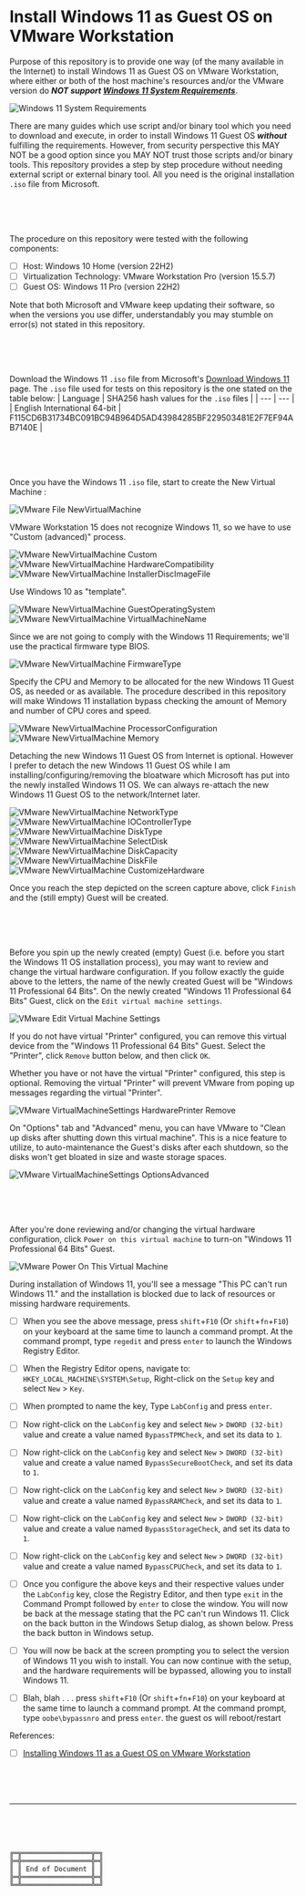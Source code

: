 # Install Windows 11 as Guest OS on VMware Workstation

Purpose of this repository is to provide one way (of the many available in the Internet) to install Windows 11 as Guest OS on VMware Workstation, where either or both of the host machine's resources and/or the VMware version do ***NOT support [Windows 11 System Requirements](https://www.microsoft.com/en-in/windows/windows-11-specifications)***.

![Windows 11 System Requirements](01Windows11SystemRequirements.png)

There are many guides which use script and/or binary tool which you need to download and execute, in order to install Windows 11 Guest OS ***without*** fulfilling the requirements.
However, from security perspective this MAY NOT be a good option since you MAY NOT trust those scripts and/or binary tools.
This repository provides a step by step procedure without needing external script or external binary tool.
All you need is the original installation `.iso` file from Microsoft.

<br><br><br>

The procedure on this repository were tested with the following components:
- [ ] Host: Windows 10 Home (version 22H2)
- [ ] Virtualization Technology: VMware Workstation Pro (version 15.5.7)
- [ ] Guest OS: Windows 11 Pro (version 22H2)

Note that both Microsoft and VMware keep updating their software, so when the versions you use differ, understandably you may stumble on error(s) not stated in this repository.

<br><br><br>

Download the Windows 11 `.iso` file from Microsoft's [Download Windows 11](https://www.microsoft.com/software-download/windows11) page.
The `.iso` file used for tests on this repository is the one stated on the table below:
| Language | SHA256 hash values for the `.iso` files |
| --- | --- |
| English International 64-bit | F115CD6B31734BC091BC94B964D5AD43984285BF229503481E2F7EF94AB7140E |

<br><br><br>

Once you have the Windows 11 `.iso` file, start to create the New Virtual Machine :

![VMware File NewVirtualMachine](01VMwareFileNewVirtualMachine.png)

VMware Workstation 15 does not recognize Windows 11, so we have to use "Custom (advanced)" process.

![VMware NewVirtualMachine Custom](02VMwareNewVirtualMachineCustom.png)
![VMware NewVirtualMachine HardwareCompatibility](03VMwareNewVirtualMachineHardwareCompatibility.png)
![VMware NewVirtualMachine InstallerDiscImageFile](04VMwareNewVirtualMachineInstallerDiscImageFile.png)

Use Windows 10 as "template".

![VMware NewVirtualMachine GuestOperatingSystem](05VMwareNewVirtualMachineGuestOperatingSystem.png)
![VMware NewVirtualMachine VirtualMachineName](06VMwareNewVirtualMachineName.png)

Since we are not going to comply with the Windows 11 Requirements; we'll use the practical firmware type BIOS.

![VMware NewVirtualMachine FirmwareType](07VMwareNewVirtualMachineFirmwareType.png)

Specify the CPU and Memory to be allocated for the new Windows 11 Guest OS, as needed or as available.
The procedure described in this repository will make Windows 11 installation bypass checking the amount of Memory and number of CPU cores and speed.

![VMware NewVirtualMachine ProcessorConfiguration](08VMwareNewVirtualMachineProcessorConfiguration.png)
![VMware NewVirtualMachine Memory](09VMwareNewVirtualMachineMemory.png)

Detaching the new Windows 11 Guest OS from Internet is optional.
However I prefer to detach the new Windows 11 Guest OS while I am installing/configuring/removing the bloatware which Microsoft has put into the newly installed Windows 11 OS.
We can always re-attach the new Windows 11 Guest OS to the network/Internet later.

![VMware NewVirtualMachine NetworkType](10VMwareNewVirtualMachineNetworkType.png)
![VMware NewVirtualMachine IOControllerType](11VMwareNewVirtualMachineIOControllerType.png)
![VMware NewVirtualMachine DiskType](12VMwareNewVirtualMachineDiskType.png)
![VMware NewVirtualMachine SelectDisk](13VMwareNewVirtualMachineSelectDisk.png)
![VMware NewVirtualMachine DiskCapacity](14VMwareNewVirtualMachineDiskCapacity.png)
![VMware NewVirtualMachine DiskFile](15VMwareNewVirtualMachineDiskFile.png)
![VMware NewVirtualMachine CustomizeHardware](16VMwareNewVirtualMachineCustomizeHardware.png)

Once you reach the step depicted on the screen capture above, click `Finish` and the (still empty) Guest will be created.

<br><br><br>

Before you spin up the newly created (empty) Guest (i.e. before you start the Windows 11 OS installation process), you may want to review and change the virtual hardware configuration.
If you follow exactly the guide above to the letters, the name of the newly created Guest will be "Windows 11 Professional 64 Bits".
On the newly created "Windows 11 Professional 64 Bits" Guest, click on the `Edit virtual machine settings`.

![VMware Edit Virtual Machine Settings](17VMwareEditVirtualMachineSettings.png)

If you do not have virtual "Printer" configured, you can remove this virtual device from the "Windows 11 Professional 64 Bits" Guest.
Select the "Printer", click `Remove` button below, and then click `OK`.

Whether you have or not have the virtual "Printer" configured, this step is optional.
Removing the virtual "Printer" will prevent VMware from poping up messages regarding the virtual "Printer".

![VMware VirtualMachineSettings HardwarePrinter Remove](18VMwareVirtualMachineSettingsHardwarePrinterRemove.png)

On "Options" tab and "Advanced" menu, you can have VMware to "Clean up disks after shutting down this virtual machine".
This is a nice feature to utilize, to auto-maintenance the Guest's disks after each shutdown, so the disks won't get bloated in size and waste storage spaces.

![VMware VirtualMachineSettings OptionsAdvanced](19VMwareVirtualMachineSettingsOptionsAdvanced.png)

<br><br><br>

After you're done reviewing and/or changing the virtual hardware configuration, click `Power on this virtual machine` to turn-on "Windows 11 Professional 64 Bits" Guest.

![VMware Power On This Virtual Machine](20VMwarePowerOnThisVirtualMachine.png)









During installation of Windows 11, you'll see a message "This PC can't run Windows 11." and the installation is blocked due to lack of resources or missing hardware requirements.


- [ ] When you see the above message, press `shift`+`F10` (Or `shift`+`fn`+`F10`) on your keyboard at the same time to launch a command prompt. At the command prompt, type `regedit` and press `enter` to launch the Windows Registry Editor.
- [ ] When the Registry Editor opens, navigate to: `HKEY_LOCAL_MACHINE\SYSTEM\Setup`, Right-click on the `Setup` key and select `New` > `Key`.
- [ ] When prompted to name the key, Type `LabConfig` and press `enter`.
- [ ] Now right-click on the `LabConfig` key and select `New` > `DWORD (32-bit)` value and create a value named `BypassTPMCheck`, and set its data to `1`.
- [ ] Now right-click on the `LabConfig` key and select `New` > `DWORD (32-bit)` value and create a value named `BypassSecureBootCheck`, and set its data to `1`.
- [ ] Now right-click on the `LabConfig` key and select `New` > `DWORD (32-bit)` value and create a value named `BypassRAMCheck`, and set its data to `1`.
- [ ] Now right-click on the `LabConfig` key and select `New` > `DWORD (32-bit)` value and create a value named `BypassStorageCheck`, and set its data to `1`.
- [ ] Now right-click on the `LabConfig` key and select `New` > `DWORD (32-bit)` value and create a value named `BypassCPUCheck`, and set its data to `1`.












- [ ] Once you configure the above keys and their respective values under the `LabConfig` key, close the Registry Editor, and then type `exit` in the Command Prompt followed by `enter` to close the window. You will now be back at the message stating that the PC can't run Windows 11. Click on the back button in the Windows Setup dialog, as shown below. Press the back button in Windows setup.
- [ ] You will now be back at the screen prompting you to select the version of Windows 11 you wish to install. You can now continue with the setup, and the hardware requirements will be bypassed, allowing you to install Windows 11.


- [ ] Blah, blah . . . press `shift`+`F10` (Or `shift`+`fn`+`F10`) on your keyboard at the same time to launch a command prompt. At the command prompt, type `oobe\bypassnro` and press `enter`. the guest os will reboot/restart






References:
- [ ] [Installing Windows 11 as a Guest OS on VMware Workstation](https://kb.vmware.com/s/article/86207)



<br><br><br>

***

<br><br><br>
```
╔═╦═════════════════╦═╗
╠═╬═════════════════╬═╣
║ ║ End of Document ║ ║
╠═╬═════════════════╬═╣
╚═╩═════════════════╩═╝
```
<br><br><br>


